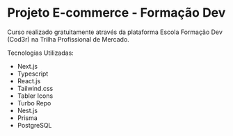 # Projeto E-commerce - Formação Dev

Curso realizado gratuitamente através da plataforma Escola Formação Dev (Cod3r) na Trilha Profissional de Mercado.

Tecnologias Utilizadas:
- Next.js
- Typescript
- React.js
- Tailwind.css
- Tabler Icons
- Turbo Repo
- Nest.js
- Prisma
- PostgreSQL